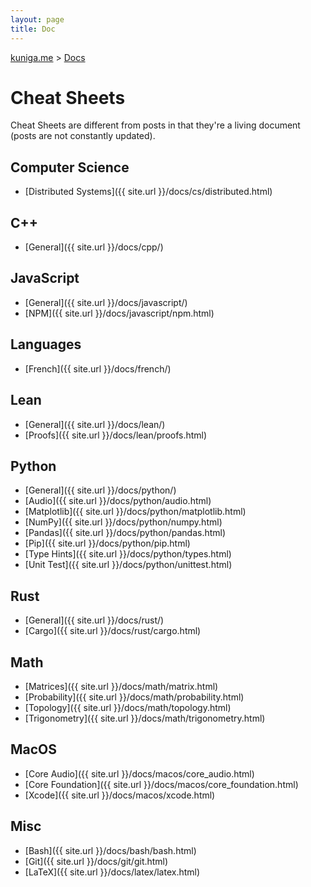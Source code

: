 ```yaml
---
layout: page
title: Doc
---
```


<p>
  <a href="{{ site.url }}">kuniga.me</a> > <a href="{{ site.url }}/docs">Docs</a>
</p>

# Cheat Sheets

Cheat Sheets are different from posts in that they're a living document (posts are not constantly updated).

## Computer Science

* [Distributed Systems]({{ site.url }}/docs/cs/distributed.html)

## C++

* [General]({{ site.url }}/docs/cpp/)

## JavaScript

* [General]({{ site.url }}/docs/javascript/)
* [NPM]({{ site.url }}/docs/javascript/npm.html)

## Languages

* [French]({{ site.url }}/docs/french/)

## Lean

* [General]({{ site.url }}/docs/lean/)
* [Proofs]({{ site.url }}/docs/lean/proofs.html)

## Python

* [General]({{ site.url }}/docs/python/)
* [Audio]({{ site.url }}/docs/python/audio.html)
* [Matplotlib]({{ site.url }}/docs/python/matplotlib.html)
* [NumPy]({{ site.url }}/docs/python/numpy.html)
* [Pandas]({{ site.url }}/docs/python/pandas.html)
* [Pip]({{ site.url }}/docs/python/pip.html)
* [Type Hints]({{ site.url }}/docs/python/types.html)
* [Unit Test]({{ site.url }}/docs/python/unittest.html)

## Rust

* [General]({{ site.url }}/docs/rust/)
* [Cargo]({{ site.url }}/docs/rust/cargo.html)

## Math

* [Matrices]({{ site.url }}/docs/math/matrix.html)
* [Probability]({{ site.url }}/docs/math/probability.html)
* [Topology]({{ site.url }}/docs/math/topology.html)
* [Trigonometry]({{ site.url }}/docs/math/trigonometry.html)


## MacOS

* [Core Audio]({{ site.url }}/docs/macos/core_audio.html)
* [Core Foundation]({{ site.url }}/docs/macos/core_foundation.html)
* [Xcode]({{ site.url }}/docs/macos/xcode.html)

## Misc

* [Bash]({{ site.url }}/docs/bash/bash.html)
* [Git]({{ site.url }}/docs/git/git.html)
* [LaTeX]({{ site.url }}/docs/latex/latex.html)

